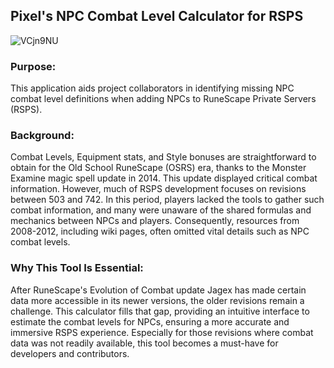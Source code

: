 ## Pixel's NPC Combat Level Calculator for RSPS
![VCjn9NU](https://github.com/HarleyGilpin/NPC-Combat-Calculator/assets/75695035/7b7c4613-98b4-4ac4-a174-f6e2b1246ae6)

### Purpose:
This application aids project collaborators in identifying missing NPC combat level definitions when adding NPCs to RuneScape Private Servers (RSPS).

### Background:
Combat Levels, Equipment stats, and Style bonuses are straightforward to obtain for the Old School RuneScape (OSRS) era, thanks to the Monster Examine magic spell update in 2014. This update displayed critical combat information. However, much of RSPS development focuses on revisions between 503 and 742. In this period, players lacked the tools to gather such combat information, and many were unaware of the shared formulas and mechanics between NPCs and players. Consequently, resources from 2008-2012, including wiki pages, often omitted vital details such as NPC combat levels.

### Why This Tool Is Essential:
After RuneScape's Evolution of Combat update Jagex has made certain data more accessible in its newer versions, the older revisions remain a challenge. This calculator fills that gap, providing an intuitive interface to estimate the combat levels for NPCs, ensuring a more accurate and immersive RSPS experience. Especially for those revisions where combat data was not readily available, this tool becomes a must-have for developers and contributors.
